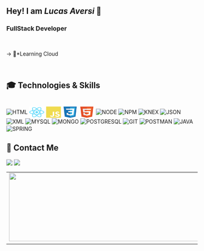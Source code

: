 ## Hey! I am *Lucas Aversi*   👋
### FullStack Developer
<br/>

-> 🌱*Learning Cloud

<br/>
  
## 🎓 Technologies & Skills
<div style="display: inline_block"><br>
  <img align="center" alt="HTML" height="30" width="40"  src="https://cdn.jsdelivr.net/gh/devicons/devicon@latest/icons/typescript/typescript-original.svg" />
  <img align="center" alt="React" height="30" width="40" src="https://raw.githubusercontent.com/devicons/devicon/master/icons/react/react-original.svg">
  <img align="center" alt="JavaScript" height="30" width="40" src="https://raw.githubusercontent.com/devicons/devicon/master/icons/javascript/javascript-plain.svg">
  <img align="center" alt="CSS"  height="30" width="40" src="https://raw.githubusercontent.com/devicons/devicon/master/icons/css3/css3-original.svg">
  <img align="center" alt="HTML" height="30" width="40" src="https://raw.githubusercontent.com/devicons/devicon/master/icons/html5/html5-original.svg">
  <img align="center" alt="NODE" height="30" width="40" src="https://cdn.jsdelivr.net/gh/devicons/devicon@latest/icons/nodejs/nodejs-original.svg" />
  <img align="center" alt="NPM" height="30" width="40" src="https://cdn.jsdelivr.net/gh/devicons/devicon@latest/icons/npm/npm-original-wordmark.svg" />
  <img align="center" alt="KNEX" height="30" width="40" src="https://cdn.jsdelivr.net/gh/devicons/devicon@latest/icons/knexjs/knexjs-original.svg" />
  <img align="center" alt="JSON" height="30" width="40" src="https://cdn.jsdelivr.net/gh/devicons/devicon@latest/icons/json/json-original.svg" />
  <img align="center" alt="XML" height="30" width="40" rc="https://cdn.jsdelivr.net/gh/devicons/devicon@latest/icons/xml/xml-original.svg" />          
  <img align="center" alt="MYSQL" height="30" width="40" src="https://cdn.jsdelivr.net/gh/devicons/devicon@latest/icons/mysql/mysql-original.svg" />            
  <img align="center" alt="MONGO" height="30" width="40" src="https://cdn.jsdelivr.net/gh/devicons/devicon@latest/icons/mongodb/mongodb-original.svg" />       
  <img align="center" alt="POSTGRESQL" height="30" width="40" src="https://cdn.jsdelivr.net/gh/devicons/devicon@latest/icons/postgresql/postgresql-plain.svg" />
  <img align="center" alt="GIT" height="30" width="40" src="https://cdn.jsdelivr.net/gh/devicons/devicon@latest/icons/git/git-original.svg" />
  <img align="center" alt="POSTMAN" height="30" width="40" src="https://cdn.jsdelivr.net/gh/devicons/devicon@latest/icons/postman/postman-original.svg" />
  <img align="center" alt="JAVA" height="30" width="40" src="https://cdn.jsdelivr.net/gh/devicons/devicon@latest/icons/java/java-original.svg" />
  <img align="center" alt="SPRING" height="30" width="40" src="https://cdn.jsdelivr.net/gh/devicons/devicon@latest/icons/spring/spring-original.svg" />

</div>
  
## 📲 Contact Me  
<div> 

  <a href = "mailto:lucasaversi@gmail.com"><img src="https://img.shields.io/badge/-Gmail-%23333?style=for-the-badge&logo=gmail&logoColor=white" target="_blank"></a>
  <a href="https://www.linkedin.com/in/lucas-aversi-18997a22a/" target="_blank"><img src="https://img.shields.io/badge/-LinkedIn-%230077B5?style=for-the-badge&logo=linkedin&logoColor=white" target="_blank"></a> 
  <div display="flex" align="center">
  <a href="https://github.com/aversi">
  <table>
  <tr>
  <td><img width="500em" height="180em" src="https://github-readme-stats.vercel.app/api?username=aversii&show_icons=true&theme=tokyonight&include_all_commits=true&count_private=true"/><td>
  <td><img width="500em" height="180em" src="https://github-readme-stats.vercel.app/api/top-langs/?username=aversii&layout=compact&langs_count=7&theme=tokyonight"/><td>
  </tr>
  </table> 
  </div>
  
 
</div>
<!--
**Aversii/Aversii** is a ✨ _special_ ✨ repository because its `README.md` (this file) appears on your GitHub profile.

Here are some ideas to get you started:

- 🔭 I’m currently working on ...
- 🌱 I’m currently learning ...
- 👯 I’m looking to collaborate on ...
- 🤔 I’m looking for help with ...
- 💬 Ask me about ...
- 📫 How to reach me: ...
- 😄 Pronouns: ...
- ⚡ Fun fact: ...
-->
